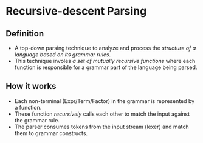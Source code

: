 # Recursive-descent Parsing

## Definition

- A top-down parsing technique to analyze and process the *structure of a language based on its grammar rules*.
- This technique involes *a set of mutually recursive functions* where each function is responsible for a grammar part of the language being parsed.

## How it works

- Each non-terminal (Expr/Term/Factor) in the grammar is represented by a function.
- These function *recursively* calls each other to match the input against the grammar rule.
- The parser consumes tokens from the input stream (lexer) and match them to grammar constructs.
